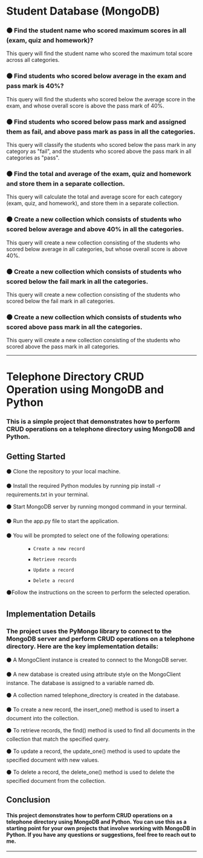 # Student Database (MongoDB)

### ⚫ Find the student name who scored maximum scores in all (exam, quiz and homework)?
This query will find the student name who scored the maximum total score across all categories.

### ⚫ Find students who scored below average in the exam and pass mark is 40%?
This query will find the students who scored below the average score in the exam, and whose overall score is above the pass mark of 40%.

### ⚫ Find students who scored below pass mark and assigned them as fail, and above pass mark as pass in all the categories.
This query will classify the students who scored below the pass mark in any category as "fail", and the students who scored above the pass mark in all categories as "pass".

### ⚫ Find the total and average of the exam, quiz and homework and store them in a separate collection.
This query will calculate the total and average score for each category (exam, quiz, and homework), and store them in a separate collection.

### ⚫ Create a new collection which consists of students who scored below average and above 40% in all the categories.
This query will create a new collection consisting of the students who scored below average in all categories, but whose overall score is above 40%.

### ⚫ Create a new collection which consists of students who scored below the fail mark in all the categories.
This query will create a new collection consisting of the students who scored below the fail mark in all categories.

### ⚫ Create a new collection which consists of students who scored above pass mark in all the categories.
This query will create a new collection consisting of the students who scored above the pass mark in all categories.

-----------------------------------------------------------------------------------------------------------------------------------------------------------------------


# Telephone Directory CRUD Operation using MongoDB and Python
### This is a simple project that demonstrates how to perform CRUD operations on a telephone directory using MongoDB and Python.

## Getting Started
⚫ Clone the repository to your local machine.

⚫ Install the required Python modules by running pip install -r requirements.txt in your terminal.

⚫ Start MongoDB server by running mongod command in your terminal.

⚫ Run the app.py file to start the application.

⚫ You will be prompted to select one of the following operations:

            ▪︎ Create a new record
            
            ▪︎ Retrieve records
            
            ▪︎ Update a record
            
            ▪︎ Delete a record
            
            
⚫Follow the instructions on the screen to perform the selected operation.

## Implementation Details
### The project uses the PyMongo library to connect to the MongoDB server and perform CRUD operations on a telephone directory. Here are the key implementation details:

⚫ A MongoClient instance is created to connect to the MongoDB server.

⚫ A new database is created using attribute style on the MongoClient instance. The database is assigned to a variable named db.

⚫ A collection named telephone_directory is created in the database.

⚫ To create a new record, the insert_one() method is used to insert a document into the collection.

⚫ To retrieve records, the find() method is used to find all documents in the collection that match the specified query.

⚫ To update a record, the update_one() method is used to update the specified document with new values.

⚫ To delete a record, the delete_one() method is used to delete the specified document from the collection.

## Conclusion

#### This project demonstrates how to perform CRUD operations on a telephone directory using MongoDB and Python. You can use this as a starting point for your own projects that involve working with MongoDB in Python. If you have any questions or suggestions, feel free to reach out to me.

-----------------------------------------------------------------------------------------------------------------------------------------------------------------------
